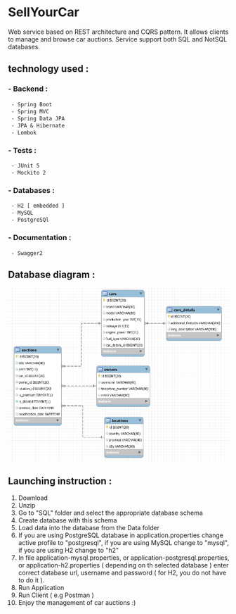 # SellYourCar
Web service based on REST architecture and CQRS pattern. It allows clients to
manage and browse car auctions. Service support both SQL and NotSQL databases. 

## technology used :
 ### - Backend :
     - Spring Boot
     - Spring MVC
     - Spring Data JPA
     - JPA & Hibernate
     - Lombok
     
 ### - Tests : 
     - JUnit 5
     - Mockito 2
  
 ### - Databases : 
     - H2 [ embedded ]
     - MySQL
     - PostgreSQl
     
 ### - Documentation : 
     - Swagger2

## Database diagram :
  
![](SQL/Database-Diagram-Screenshot.jpg)

## Launching instruction :

  1.  Download 
  2.  Unzip 
  3.  Go to "SQL" folder and select the appropriate database schema 
  4.  Create database with this schema 
  5.  Load data into the database from the Data folder 
  6.  If you are using PostgreSQL database in application.properties change active profile to 
      "postgresql", if you are using MySQL change to "mysql", if you are using H2 change to "h2"
  7.  In file application-mysql.properties, or application-postgresql.properties, or 
      application-h2.properties ( depending on th selected database ) enter correct database url,
      username and password ( for H2, you do not have to do it ). 
  8.  Run Application
  9.  Run Client ( e.g Postman ) 
  10. Enjoy the management of car auctions :)
  
